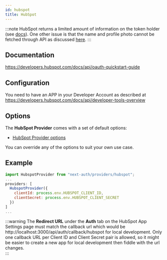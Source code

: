 ```yaml
---
id: hubspot
title: HubSpot
---
```


:::note
HubSpot returns a limited amount of information on the token holder (see [docs](https://legacydocs.hubspot.com/docs/methods/oauth2/get-access-token-information)). One other issue is that the name and profile photo cannot be fetched through API as discussed [here](https://community.hubspot.com/t5/APIs-Integrations/Profile-photo-is-not-retrieved-with-User-API/m-p/325521).
:::

## Documentation

https://developers.hubspot.com/docs/api/oauth-quickstart-guide

## Configuration

You need to have an APP in your Developer Account as described at https://developers.hubspot.com/docs/api/developer-tools-overview

## Options

The **HubSpot Provider** comes with a set of default options:

- [HubSpot Provider options](https://github.com/nextauthjs/next-auth/blob/v4/packages/next-auth/src/providers/hubspot.ts)

You can override any of the options to suit your own use case.

## Example

```js
import HubspotProvider from "next-auth/providers/hubspot";
...
providers: [
  HubspotProvider({
    clientId: process.env.HUBSPOT_CLIENT_ID,
    clientSecret: process.env.HUBSPOT_CLIENT_SECRET
  })
]
...
```

:::warning
The **Redirect URL** under the **Auth** tab on the HubSpot App Settings page must match the callback url which would be http://localhost:3000/api/auth/callback/hubspot for local development. Only one callback URL per Client ID and Client Secret pair is allowed, so it might be easier to create a new app for local development then fiddle with the url changes.  
:::

